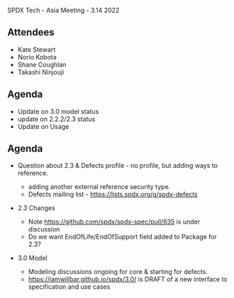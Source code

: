 SPDX Tech - Asia Meeting - 3.14 2022

## Attendees
* Kate Stewart
* Norio Kobota
* Shane Coughlan
* Takashi Ninjouji

## Agenda
* Update on 3.0 model status
* update on 2.2.2/2.3 status
* Update on Usage

## Agenda

* Question about 2.3 & Defects profile  - no profile, but adding ways to reference.
   * adding another external reference security type.
   * Defects mailing list - https://lists.spdx.org/g/spdx-defects

* 2.3 Changes
   * Note https://github.com/spdx/spdx-spec/pull/635 is under discussion
   * Do we want EndOfLife/EndOfSupport field added to Package for 2.3?

* 3.0 Model
   * Modeling discussions ongoing for core & starting for defects.
   * https://iamwillbar.github.io/spdx/3.0/ is DRAFT of a new interface to specification and use cases
